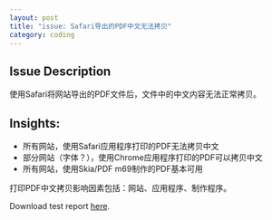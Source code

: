 ```yaml
---
layout: post
title: "issue: Safari导出的PDF中文无法拷贝"
category: coding
---
```


## Issue Description

使用Safari将网站导出的PDF文件后，文件中的中文内容无法正常拷贝。

## Insights:

- 所有网站，使用Safari应用程序打印的PDF无法拷贝中文
- 部分网站（字体？），使用Chrome应用程序打印的PDF可以拷贝中文
- 所有网站，使用Skia/PDF m69制作的PDF基本可用

打印PDF中文拷贝影响因素包括：网站、应用程序、制作程序。

Download test report [here](/assets/downloads/2018-09-12-issue-safari-export-pdf-chinese-characters-copy-fail/test-report.numbers).